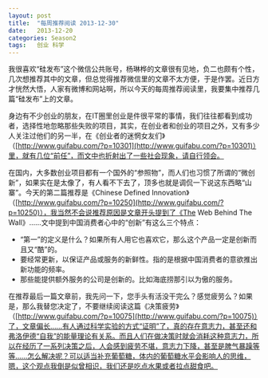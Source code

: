 ```yaml
---
layout: post
title:  "每周推荐阅读 2013-12-30"
date:   2013-12-20
categories: Season2 
tags:   创业 科学
---
```


我很喜欢“硅发布”这个微信公共账号，杨琳桦的文章很有见地，负二也颇有个性，几次想推荐其中的文章，但总觉得推荐微信里的文章不太方便，于是作罢。近日方才恍然大悟，人家有微博和网站啊，所以今天的每周推荐阅读里，我要集中推荐几篇“硅发布”上的文章。

身边有不少创业的朋友，在IT圈里创业是件很平常的事情，我们往往都看到成功者，选择性地忽略那些失败的项目，其实，在创业者和创业的项目之外，又有多少人关注过他们的另一半，在《创业者的迷惘女友们》（[http://www.guifabu.com/?p=10301](http://www.guifabu.com/?p=10301)）里，就有几位“前任”，而文中也折射出了一些社会现象，请自行领会。

在国内，大多数创业项目都有一个国外的“参照物”，而人们也习惯了所谓的“微创新”，如果实在是太像了，有人看不下去了，顶多也就是调侃一下说这东西略“山寨”。今天的第二篇推荐是《Chinese Defined Innovation》（[http://www.guifabu.com/?p=10250](http://www.guifabu.com/?p=10250)），我当然不会说推荐原因是文章开头提到了《The Web Behind The Wall》……文中提到中国消费者心中的“创新”有这么三个特点：

* “第一”的定义是什么？如果所有人用它也喜欢它，那么这个产品一定是创新而且又“酷”的。
* 要经常更新，以保证产品或服务的新鲜性。指的是根据中国消费者的意欲推出新功能的频率。
* 那些能提供额外服务的公司是创新的。比如海底捞那引以为傲的服务。

在推荐最后一篇文章前，我先问一下，您手头有活没干完么？感觉疲劳么？如果是，那么我替您决定了，不要继续阅读这篇《决策疲劳》（[http://www.guifabu.com/?p=10075](http://www.guifabu.com/?p=10075)）了，文章偏长……有人通过科学实验的方式“证明”了，真的存在意志力，甚至还和弗洛伊德“自我”的能量理论有关系。而且人们在做决策时就会消耗这种意志力，所以在经历了一系列决策之后，人会感到疲劳不堪，意志力下降，甚至是脾气暴躁等等……怎么解决呢？可以适当补充葡萄糖，体内的葡萄糖水平会影响人的思维，嗯，这个观点我倒是似曾相识，我们还是吃点水果或者拉点甜食吧。
